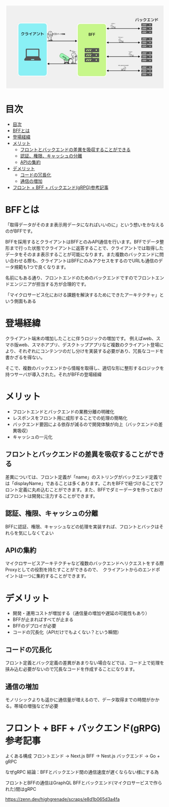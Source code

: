 

![](/images/architecture/bff.jpg)

# 目次
- [目次](#目次)
- [BFFとは](#bffとは)
- [登場経緯](#登場経緯)
- [メリット](#メリット)
  - [フロントとバックエンドの差異を吸収することができる](#フロントとバックエンドの差異を吸収することができる)
  - [認証、権限、キャッシュの分離](#認証権限キャッシュの分離)
  - [APIの集約](#apiの集約)
- [デメリット](#デメリット)
  - [コードの冗長化](#コードの冗長化)
  - [通信の増加](#通信の増加)
- [フロント + BFF + バックエンド(gRPG)参考記事](#フロント--bff--バックエンドgrpg参考記事)


# BFFとは
「取得データがそのまま表示用データになればいいのに」という想いをかなえるのがBFFです。

BFFを採用するとクライアントはBFFとのみAPI通信を行います。BFFでデータ整形まで行った状態でクライアントに返答することで、クライアントでは取得したデータをそのまま表示することが可能になります。また複数のバックエンドに問い合わせる際も、クライアントはBFFにのみアクセスをするのでURLも通信のデータ規範も1つで良くなります。

名前にもある通り、フロントエンドのためのバックエンドですのでフロントエンドエンジニアが担当する方が合理的です。

「マイクロサービス化における課題を解決するためにできたアーキテクチャ」という側面もある

# 登場経緯
クライアント端末の増加したことに伴うロジックの増加です。
例えばweb、スマホ版web、スマホアプリ、デスクトップアプリなど複数のクライアント登場により、それぞれにコンテンツのだし分けを実装する必要があり、冗長なコードを書かざるを得ない。

そこで、複数のバックエンドから情報を取得し、適切な形に整形するロジックを持つサーバが導入された。それがBFFの登場経緯


# メリット

- フロントエンドとバックエンドの業務分離の明確化
- レスポンスをフロント用に成形することでの処理の簡略化
- バックエンド要因による依存が減るので開発体験が向上（バックエンドの差異吸収）
- キャッシュの一元化

## フロントとバックエンドの差異を吸収することができる
差異については、フロント定義が「name」のストリングがバックエンド定義では「displayName」であることは多くあります。これをBFFで紐づけることでフロント定義に丸め込むことができます。また、BFFでダミーデータを作っておけばフロントは開発に注力することができます。

## 認証、権限、キャッシュの分離
BFFに認証、権限、キャッシュなどの処理を実装すれば、フロントとバックはそれらを気にしなくてよい

## APIの集約
マイクロサービスアーキテクチャなど複数のバックエンドへリクエストをする際Proxyとしての役割を持たすことができるので、　クライアントからのエンドポイントは一つに集約することができます。


# デメリット
- 開発・運用コストが増加する（通信量の増加や遅延の可能性もあり）
- BFFが止まればすべてが止まる
- BFFのデプロイが必要
- コードの冗長化（APIだけでもよくない？という瞬間）

## コードの冗長化
フロント定義とバック定義の差異があまりない場合などでは、コード上で処理を挟み込む必要がないので冗長なコードを作成することになります。

## 通信の増加
モノリシックよりも遥かに通信量が増えるので、データ取得までの時間がかかる。帯域の増強などが必要


# フロント + BFF + バックエンド(gRPG)参考記事
よくある構成
フロントエンド → Next.js
BFF → Nest.js
バックエンド → Go + gRPC

なぜgRPC
結論：BFFとバックエンド間の通信速度が遅くならない様にする為

フロントとBFFの通信はGraphQL
BFFとバックエンド(マイクロサービスで作られた)間はgRPC

https://zenn.dev/highgrenade/scraps/e8d1b065d3a4fa